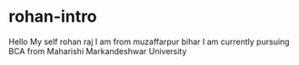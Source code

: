 # rohan-intro
Hello My self rohan raj
I am from muzaffarpur bihar
I am currently pursuing BCA from Maharishi Markandeshwar University
